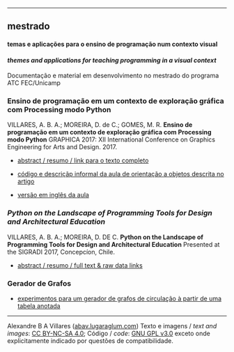 ----

## mestrado
####  temas e aplicações para o ensino de programação num contexto visual
#### *themes and applications for teaching programming in a visual context*
Documentação e material em desenvolvimento no mestrado do programa ATC FEC/Unicamp

### Ensino de programação em um contexto de exploração gráfica com Processing modo Python

VILLARES, A. B. A.; MOREIRA, D. de C.; GOMES, M. R. **Ensino de programação em um contexto de exploração gráfica com Processing modo Python** GRAPHICA 2017: XII International Conference on Graphics Engineering for Arts and Design. 2017.

 * [abstract / resumo / link para o texto completo](https://villares.github.io/mestrado/VILLARES_MOREIRA_GOMES_GRAPHICA_2017) 

 * [código e descriçãp informal da aula de orientação a objetos descrita no artigo](/bandeirinhas/)

 * [versão em inglês da aula](https://medium.com/@villares/object-orientation-with-bandeirinhas-part-1-7-7765ab596d95)

### *Python on the Landscape of Programming Tools for Design and Architectural Education*

VILLARES, A. B. A.; MOREIRA, D. DE C. **Python on the Landscape of Programming Tools for Design and Architectural Education** Presented at the SIGRADI 2017, Concepcíon, Chile.

* [abstract / resumo / full text & raw data links](https://villares.github.io/mestrado/VILLARES_MOREIRA_SIGRADI_2017)

### Gerador de Grafos

 * [experimentos para um gerador de grafos de circulação à partir de uma tabela anotada](grafos_circulacao)

----
Alexandre B A Villares ([abav.lugaraglum.com](https://abav.lugaralgum.com)) Texto e imagens / *text and images*:  [CC BY-NC-SA 4.0](https://creativecommons.org/licenses/by-nc-sa/4.0/); Código / *code*: [GNU GPL v3.0](https://www.gnu.org/licenses/gpl-3.0.en.html) exceto onde explicitamente indicado por questões de compatibilidade.
